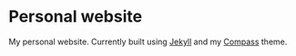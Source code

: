 # Personal website

My personal website. Currently built using [Jekyll](http://jekyllrb.com/) and my [Compass](http://excentris.github.io/compass/) theme.
